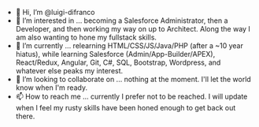 - 👋 Hi, I’m @luigi-difranco
- 👀 I’m interested in ... becoming a Salesforce Administrator, then a Developer, and then working my way on up to Architect. Along the way I am also wanting to hone my fullstack skills.
- 🌱 I’m currently ... relearning HTML/CSS/JS/Java/PHP (after a ~10 year hiatus), while learning Salesforce (Admin/App-Builder/APEX), React/Redux, Angular, Git, C#, SQL, Bootstrap, Wordpress, and whatever else peaks my interest. 
- 💞️ I’m looking to collaborate on ... nothing at the moment. I'll let the world know when I'm ready.
- 📫 How to reach me ... currently I prefer not to be reached. I will update when I feel my rusty skills have been honed enough to get back out there.

<!---
luigi-difranco/luigi-difranco is a ✨ special ✨ repository because its `README.md` (this file) appears on your GitHub profile.
You can click the Preview link to take a look at your changes.
--->
